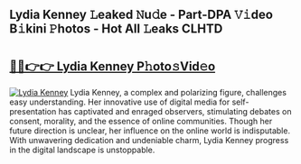 ## Lydia Kenney 𝙻eaked 𝙽u𝚍e - Part-DPA 𝚅𝚒deo B𝚒kini 𝙿hotos - Hot All 𝙻eaks CLHTD

# <h2><a href="http://ld2rhx1.urlbe.top/?page=Lydia+Kenney">🔗🔗👉👉 Lydia Kenney P𝚑oto𝚜Vid𝚎o</a></h2>

[![Lydia Kenney](https://i.imgur.com/eBuTRDB.gif)](http://ld2rhx1.urlbe.top/?page=Lydia+Kenney)
Lydia Kenney, a complex and polarizing figure, challenges easy understanding. Her innovative use of digital media for self-presentation has captivated and enraged observers, stimulating debates on consent, morality, and the essence of online communities. Though her future direction is unclear, her influence on the online world is indisputable. With unwavering dedication and undeniable charm, Lydia Kenney progress in the digital landscape is unstoppable.
